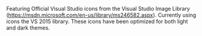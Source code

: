 Featuring Official Visual Studio icons from the Visual Studio Image Library (https://msdn.microsoft.com/en-us/library/ms246582.aspx). Currently using icons the VS 2015 library. These icons have been optimized for both light and dark themes.